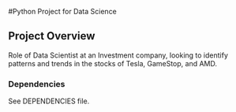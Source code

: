 #Python Project for Data Science

## Project Overview
Role of Data Scientist at an Investment company, looking to identify patterns and trends in the stocks of Tesla, GameStop, and AMD.

### Dependencies
See DEPENDENCIES file.

